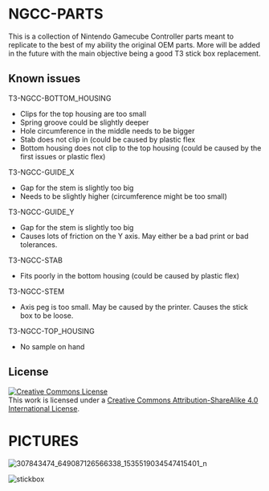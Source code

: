 # NGCC-PARTS
This is a collection of Nintendo Gamecube Controller parts meant to replicate to the best of my ability the original OEM parts. More will be added in the future with the main objective being a good T3 stick box replacement.

## Known issues
T3-NGCC-BOTTOM_HOUSING
- Clips for the top housing are too small
- Spring groove could be slightly deeper
- Hole circumference in the middle needs to be bigger
- Stab does not clip in (could be caused by plastic flex
- Bottom housing does not clip to the top housing (could be caused by the first issues or plastic flex)

T3-NGCC-GUIDE_X
- Gap for the stem is slightly too big
- Needs to be slightly higher (circumference might be too small)

T3-NGCC-GUIDE_Y
- Gap for the stem is slightly too big
- Causes lots of friction on the Y axis. May either be a bad print or bad tolerances.

T3-NGCC-STAB
- Fits poorly in the bottom housing (could be caused by plastic flex)

T3-NGCC-STEM
- Axis peg is too small. May be caused by the printer. Causes the stick box to be loose.

T3-NGCC-TOP_HOUSING
- No sample on hand

## License
<a rel="license" href="http://creativecommons.org/licenses/by-sa/4.0/"><img alt="Creative Commons License" style="border-width:0" src="https://i.creativecommons.org/l/by-sa/4.0/88x31.png" /></a><br />This work is licensed under a <a rel="license" href="http://creativecommons.org/licenses/by-sa/4.0/">Creative Commons Attribution-ShareAlike 4.0 International License</a>.

# PICTURES

![307843474_649087126566338_1535519034547415401_n](https://user-images.githubusercontent.com/81380488/192124472-e0dc0796-5be3-4175-8ec9-f58bda03c2dd.jpg)

![stickbox](https://user-images.githubusercontent.com/81380488/192124635-daa8ff06-1faf-4b03-aba3-9552acf8205b.png)

